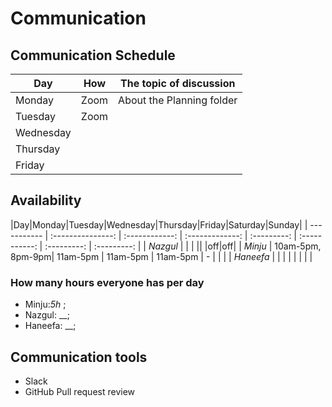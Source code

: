 # Communication

## Communication Schedule

| Day       |  How  | The topic of discussion                   |
| --------- | :---: | ----------------------------------------- |
| Monday    | Zoom |    About the Planning folder               |
| Tuesday   | Zoom|             |
| Wednesday |  |  |
| Thursday  |  |                    |
| Friday    | |                          |

## Availability

|Day|Monday|Tuesday|Wednesday|Thursday|Friday|Saturday|Sunday|
| ----------- | :---------------: | :------------: | :-------------:
| :---------: | :-----------: | :---------: | :---------: |
| _Nazgul_ |   |  |  ||  |off|off|
| _Minju_     | 10am-5pm, 8pm-9pm| 11am-5pm | 11am-5pm | 11am-5pm | - |  |  |
| _Haneefa_ |  |  |  | |  | |   |

### How many hours everyone has per day

- Minju:_5h_ ;
- Nazgul: __;
- Haneefa: __;

## Communication tools

- Slack
- GitHub Pull request review

